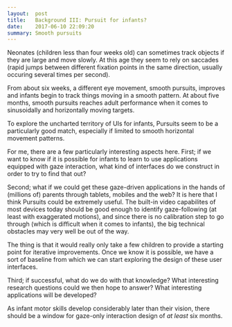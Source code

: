 ```yaml
---
layout:  post
title:   Background III: Pursuit for infants?
date:    2017-06-10 22:09:20
summary: Smooth pursuits
---
```


Neonates (children less than four weeks old) can sometimes track objects
if they are large and move slowly. At this age they seem to rely on saccades
(rapid jumps between different fixation points in the same direction, usually
occuring several times per second).

From about six weeks, a different eye movement, smooth pursuits, improves
and infants begin to track things moving in a smooth pattern. At about
five months, smooth pursuits reaches adult performance when it comes to
sinusoidally and horizontally moving targets.

To explore the uncharted territory of UIs for infants, Pursuits seem to be a
particularly good match, especially if limited to smooth horizontal movement
patterns.

For me, there are a few particularly interesting aspects here. First; if we
want to know if it is possible for infants to learn to use applications
equipped with gaze interaction, what kind of interfaces do we construct in
order to try to find that out?

Second; what if we could get these gaze-driven applications in the hands of
(millions of) parents through tablets, mobiles and the web? It is here that I
think Pursuits could be extremely useful. The built-in video capabilites of
most devices today should be good enough to identify gaze-following (at least
with exaggerated motions), and since there is no calibration step to go through
(which is difficult when it comes to infants), the big technical obstacles
may very well be out of the way.

The thing is that it would really only take a few children to provide a
starting point for iterative improvements. Once we know it is possible,
we have a sort of baseline from which we can start exploring the design
of these user interfaces.

Third; if successful, what do we do with that knowledge? What interesting
research questions could we then hope to answer? What interesting applications
will be developed?

 As infant motor skills develop considerably later than their vision,
there should be a window for gaze-only interaction design of *at least*
six months.
